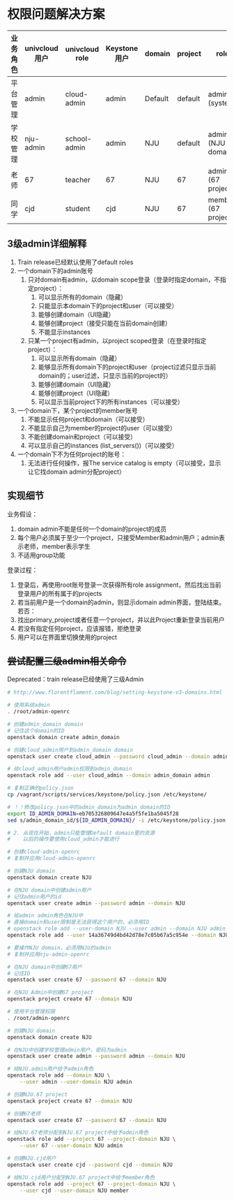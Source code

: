 # 权限问题解决方案

| 业务角色 | univcloud用户 | univcloud role | Keystone用户 | domain  | project | role                |
| -------- | ------------- | -------------- | ------------ | ------- | ------- | ------------------- |
| 平台管理 | admin         | cloud-admin    | admin        | Default | default | admin (system)      |
| 学校管理 | nju-admin     | school-admin   | admin        | NJU     | default | admin (NJU domain)  |
| 老师     | 67            | teacher        | 67           | NJU     | 67      | admin (67 project)  |
| 同学     | cjd           | student        | cjd          | NJU     | 67      | member (67 project) |


## 3级admin详细解释

1. Train release已经默认使用了default roles
2. 一个domain下的admin账号
   1. 只对domain有admin，以domain scope登录（登录时指定domain，不指定project）：
      1. 可以显示所有的domain（隐藏）
      2. 只能显示本domain下的project和user（可以接受）
      3. 能够创建domain（UI隐藏）
      4. 能够创建project（接受只能在当前domain创建）
      5. 不能显示instances
   2. 只某一个project有admin，以project scoped登录（在登录时指定project）：
      1. 可以显示所有domain（隐藏）
      2. 能够显示所有domain下的project和user（project过滤只显示当前domain的；user过滤，只显示当前的project的）
      3. 能够创建domain（UI隐藏）
      4. 能够创建project（UI隐藏）
      5. 可以显示当前project下的所有instances（可以接受）
3. 一个domain下，某个project的member账号
   1. 不能显示任何project和domain（可以接受）
   2. 不能显示自己为member的project的user（可以接受）
   3. 不能创建domain和project（可以接受）
   4. 可以显示自己的instances (list_servers())（可以接受）
4. 一个domain下不为任何project的账号：
   1. 无法进行任何操作，报The service catalog is empty（可以接受，显示让它找domain admin分配project）

## 实现细节

业务假设：

1. domain admin不能是任何一个domain的project的成员
2. 每个用户必须属于至少一个project，只接受Member和admin用户；admin表示老师，member表示学生
3. 不适用group功能

登录过程：

1. 登录后，再使用root账号登录一次获得所有role assignment，然后找出当前登录用户的所有属于的projects
2. 若当前用户是一个domain的admin，则显示domain admin界面，登陆结束。若否：
3. 找出primary_project或者任意一个project，并以此Project重新登录当前用户
4. 若没有指定任何project，应该报错，拒绝登录
5. 用户可以在界面里切换使用的project




## ~~尝试配置三级admin相关命令~~

Deprecated：train release已经使用了三级Admin

```bash
# http://www.florentflament.com/blog/setting-keystone-v3-domains.html

# 使用系统admin
. /root/admin-openrc

# 创建admin_domain domain
# 记住这个domain的ID
openstack domain create admin_domain

# 创建cloud_admin用户到admin_domain domain
openstack user create cloud_admin --password cloud_admin --domain admin_domain

# 给cloud_admin用户admin权限到admin_domain
openstack role add --user cloud_admin --domain admin_domain admin

# 复制正确的policy.json
cp /vagrant/scripts/services/keystone/policy.json /etc/keystone/

# ！！修改policy.json中的admin_domain为admin_domain的ID
export ID_ADMIN_DOMAIN=eb705326809647e4a5f5fe1ba5045f28
sed s/admin_domain_id/${ID_ADMIN_DOMAIN}/ -i /etc/keystone/policy.json

# 2. 从现在开始，admin只能管理Default domain里的资源
#    以后的操作要使用cloud_admin才能进行

# 创建cloud-admin-openrc
# 复制并应用cloud-admin-openrc

# 创建NJU domain
openstack domain create NJU

# 在NJU domain中创建admin用户
# 记住admin用户的id
openstack user create admin --password admin --domain NJU

# 给admin admin角色在NJU中
# 直接domain和user限制是无法获得这个用户的，必须用ID
# openstack role add --user-domain NJU --user admin --domain NJU admin
openstack role add --user 14a36749d4bd42d78e7c05b67a5c954e --domain NJU admin

# 要操作NJU domain，必须用NJU的admin
# 复制并应用nju-admin-openrc

# 在NJU domain中创建67用户
# 记住ID
openstack user create 67 --password 67 --domain NJU

# 在NJU Admin中创建67 project
openstack project create 67 --domain NJU


```


```bash
# 使用平台管理权限
. /root/admin-openrc

# 创建NJU domain 
openstack domain create NJU

# 在NJU中创建学校管理admin用户，密码为admin
openstack user create admin --password admin --domain NJU

# 给NJU.admin用户给予admin角色
openstack role add --domain NJU \
    --user admin --user-domain NJU admin

# 创建NJU.67 project
openstack project create 67 --domain NJU

# 创建67老师
openstack user create 67 --password 67 --domain NJU

# 给NJU.67老师分配到NJU.67 project中给予admin角色 
openstack role add --project 67 --project-domain NJU \
    --user 67 --user-domain NJU admin

# 创建NJU.cjd用户
openstack user create cjd --password cjd --domain NJU

# 给NJU.cjd用户分配到NJU.67 project中给予member角色
openstack role add --project 67 --project-domain NJU \
    --user cjd --user-domain NJU member

```